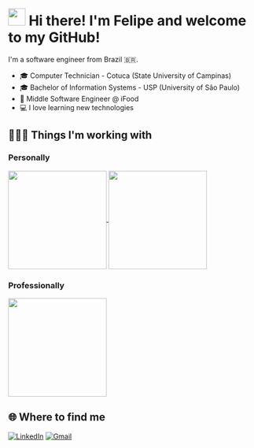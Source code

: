 # <img src="https://cdn.jsdelivr.net/gh/Th3Wall/assets-cdn/PersonalGithubReadme/HandGreet.gif" width="35px" /> Hi there! I'm Felipe and welcome to my GitHub!

I'm a software engineer from Brazil 🇧🇷.
<!-- <img align="right" src="" width="200"/> -->

- 🎓 Computer Technician - Cotuca (State University of Campinas)
- 🎓 Bachelor of Information Systems - USP (University of Sâo Paulo)
- 🥡 Middle Software Engineer @ iFood
- 💻 I love learning new technologies 

<h2>👨🏻‍💻 Things I'm working with</h2>
<h3>Personally</h3>
<a href="https://github.com/anuraghazra/github-readme-stats">
  <img height=200 align="center" src="https://github-readme-stats.vercel.app/api?username=FelipeCorerato&theme=transparent&show_icons=true&show=reviews,prs_merged,prs_merged_percentage&hide=stars,issues,contribs&include_all_commits=true&icon=https://www.aberje.com.br/wp-content/uploads/2021/04/ifood1.png" />
</a>
<a href="https://github.com/anuraghazra/convoychat">
  <img height=200 align="center" src="https://github-readme-stats.vercel.app/api/top-langs?username=FelipeCorerato&layout=compact&langs_count=6&theme=transparent" />
</a>

<h3>Professionally</h3>
<a href="https://github.com/anuraghazra/github-readme-stats">
  <img height=200 align="center" src="https://gitlab-readme-stats.vercel.app/api?username=felipe.corerato&show_icons=true&show=["groups","mrs_merged"]" />
</a>

<h2>🌐 Where to find me</h2>
<p>
  <a href="https://www.linkedin.com/in/felipe-reis-corerato/" target="_blank"><img alt="LinkedIn" src="https://img.shields.io/badge/-Linkedin-%230077B5.svg?&style=for-the-badge&logo=linkedin&logoColor=white" /></a>
  <a href="mailto:fcorerato@gmail.com" target="_blank"><img alt="Gmail" src="https://img.shields.io/badge/-Gmail-EA4335?style=for-the-badge&logo=gmail&logoColor=white" /></a>
</p>
